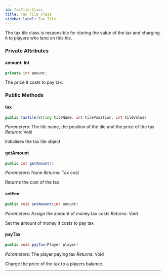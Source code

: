 ```yaml
---
id: TaxTile-Class
title: Tax Tile class
sidebar_label: Tax Tile 
---
```


The tax tile class is responsible for storing the value of the tax and charging it to players who land on this tile.  

### Private Attributes 

#### amount: Int
```java
private int amount;
```
The price it costs to pay tax.

### Public Methods
#### tax
```java
public TaxTile(String tileName, int tilePosition, int tileValue)
```
*Parameters*: The tile name, the position of the tile and the price of the tax
*Returns*: Void

Initialises the tax tile object

#### getAmount
```java
public int getAmount()
```
*Parameters*: None
*Returns*: Tax cost

Returns the cost of the tax

#### setFee
```java
public void setAmount(int amount)
```
*Parameters*: Assign the amount of money tax costs
*Returns*: Void

Set the amount of money it costs to pay tax

#### payTax
```java
public void payTax(Player player)
```
*Parameters*: The player paying tax
*Returns*: Void

Charge the price of the tax to a players balance. 

--- 